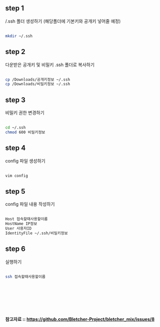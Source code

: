 <h2>step 1</h2>  /.ssh 폴더 생성하기 (해당폴더에 기본키와 공개키 넣어줄 예정)<br><br>


```bash
mkdir ~/.ssh
```

<h2>step 2</h2>  다운받은 공개키 및 비밀키 .ssh 폴더로 복사하기<br><br>

```bash
cp /Downloads/공개키정보 ~/.ssh
cp /Downloads/비밀키정보 ~/.ssh
```

<h2>step 3</h2>  비밀키 권한 변경하기 <br><br>

```bash
cd ~/.ssh
chmod 600 비밀키정보
```

<h2>step 4</h2>  config 파일 생성하기 <br><br>

```bash
vim config
```

<h2>step 5</h2>  config 파일 내용 작성하기 <br><br>

```bash
Host 접속할때사용할이름
HostName IP정보
User 사용자ID
IdentityFile ~/.ssh/비밀키정보
```

<h2>step 6 </h2>  실행하기 <br><br>

```bash
ssh 접속할때사용할이름
```

<br><br><br><br><br><br>
<strong>참고자료 :: https://github.com/Bletcher-Project/bletcher_mix/issues/8 </strong>


